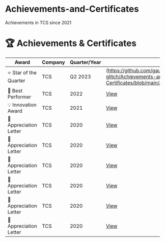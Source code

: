 # Achievements-and-Certificates
Achievements in TCS since 2021
# 🏆 Achievements & Certificates

| Award | Company | Quarter/Year | Certificate |
|--------|----------|--------------|--------------|
| ⭐ Star of the Quarter | TCS | Q2 2023 | (https://github.com/gaurishubham03-glitch/Achievements-and-Certificates/blob/main/Appreciation_Certificate_2022.pdf) |
| 🥇 Best Performer | TCS | 2022 | [View](./certificates/best-performer-2022.pdf) |
| 💡 Innovation Award | TCS | 2021 | [View](./certificates/innovation-award.pdf) |
| 🙌 Appreciation Letter | TCS | 2020 | [View](./certificates/appreciation-letter.pdf) |
| 🙌 Appreciation Letter | TCS | 2020 | [View](./certificates/appreciation-letter.pdf) |
| 🙌 Appreciation Letter | TCS | 2020 | [View](./certificates/appreciation-letter.pdf) |
| 🙌 Appreciation Letter | TCS | 2020 | [View](./certificates/appreciation-letter.pdf) |
| 🙌 Appreciation Letter | TCS | 2020 | [View](./certificates/appreciation-letter.pdf) |
| 🙌 Appreciation Letter | TCS | 2020 | [View](./certificates/appreciation-letter.pdf) |
